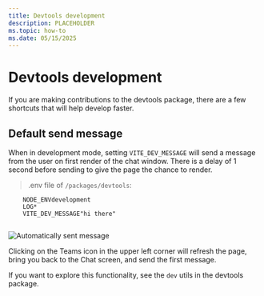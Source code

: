 ```yaml
---
title: Devtools development
description: PLACEHOLDER
ms.topic: how-to
ms.date: 05/15/2025
---
```


# Devtools development


If you are making contributions to the devtools package, there are a few shortcuts that will help develop faster.

## Default send message

When in development mode, setting `VITE_DEV_MESSAGE` will send a message from the user on first render of the chat window. There is a delay of 1 second before sending to give the page the chance to render.

> .env file of `/packages/devtools`:

```
    NODE_ENVdevelopment
    LOG*
    VITE_DEV_MESSAGE"hi there"
    

```
![Automatically sent message](../../../assets/screenshots/devtools-default-send.png?rawtrue)

Clicking on the Teams icon in the upper left corner will refresh the page, bring you back to the Chat screen, and send the first message.

If you want to explore this functionality, see the `dev` utils in the devtools package.